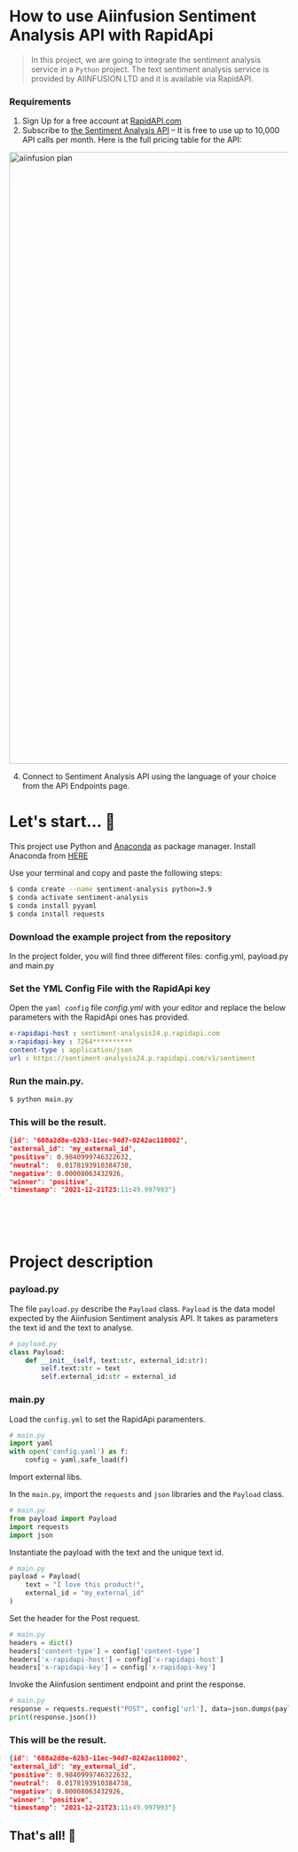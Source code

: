 # How to use Aiinfusion Sentiment Analysis API with RapidApi

> In this project, we are going to integrate the sentiment analysis service in a `Python` project.
> The text sentiment analysis service is provided by AIINFUSION LTD and it is available via RapidAPI. 



### Requirements

1) Sign Up for a free account at [RapidAPI.com ](https://rapidapi.com/aiinfusion-ltd-aiinfusion-ltd-default/api/sentiment-analysis24/)
2) Subscribe to [the Sentiment Analysis API](https://rapidapi.com/aiinfusion-ltd-aiinfusion-ltd-default/api/sentiment-analysis24/) – It is free to use up to 10,000 API calls per month. Here is the full pricing table for the API:

<img width="1103" alt="aiinfusion plan " src="https://user-images.githubusercontent.com/97127125/148459729-6fe8b462-12f4-49e4-a116-bffb4b8eaac3.png">



4) Connect to Sentiment Analysis API using the language of your choice from the API Endpoints page.  


# __Let's start...__ 🛫

This project use Python and [Anaconda](https://www.anaconda.com/products/individual) as package manager. Install Anaconda from [HERE](https://www.anaconda.com/products/individual) 

Use your terminal and copy and paste the following steps:

```bash
$ conda create --name sentiment-analysis python=3.9
$ conda activate sentiment-analysis
$ conda install pyyaml
$ conda install requests
```

### Download the example project from the repository


In the project folder, you will find three different files: config.yml, payload.py and main.py


### Set the YML Config File with the RapidApi key

Open the `yaml config` file _config.yml_ with your editor and replace the below parameters with the RapidApi ones has provided.

```yml
x-rapidapi-host : sentiment-analysis24.p.rapidapi.com
x-rapidapi-key : 7264**********
content-type : application/json
url : https://sentiment-analysis24.p.rapidapi.com/v1/sentiment
```


### Run the main.py. 

```bash
$ python main.py

```

### This will be the result.

```json
{id": "608a2d8e-62b3-11ec-94d7-0242ac110002",
"external_id": "my_external_id", 
"positive": 0.9840999746322632, 
"neutral":  0.0178193910384738, 
"negative": 0.00008063432926, 
"winner": "positive", 
"timestamp": "2021-12-21T23:11:49.997993"}
```


\
&nbsp;
\
&nbsp;



# Project description


### payload.py

The file `payload.py` describe the `Payload` class. `Payload` is the data model expected by the Aiinfusion Sentiment analysis API.
It takes as parameters the text id and the text to analyse.   

```python
# payload.py
class Payload:
    def __init__(self, text:str, external_id:str):
        self.text:str = text
        self.external_id:str = external_id
```

### main.py

Load the `config.yml` to set the RapidApi paramenters.

```python
# main.py
import yaml
with open('config.yaml') as f:
    config = yaml.safe_load(f)
```   

Import external libs.

In the `main.py`, import the `requests` and `json` libraries and the `Payload` class.

```python
# main.py
from payload import Payload
import requests
import json
```

Instantiate the payload with the text and the unique text id.

```python
# main.py
payload = Payload(
    text = "I love this product!",
    external_id = "my_external_id"
)
```

Set the header for the Post request.

```python
# main.py
headers = dict()
headers['content-type'] = config['content-type']
headers['x-rapidapi-host'] = config['x-rapidapi-host']
headers['x-rapidapi-key'] = config['x-rapidapi-key']
```

Invoke the Aiinfusion sentiment endpoint and print the response.

```python
# main.py
response = requests.request("POST", config['url'], data=json.dumps(payload.__dict__), headers=headers)
print(response.json())
```



### This will be the result.

```json
{id": "608a2d8e-62b3-11ec-94d7-0242ac110002",
"external_id": "my_external_id", 
"positive": 0.9840999746322632, 
"neutral":  0.0178193910384738, 
"negative": 0.00008063432926, 
"winner": "positive", 
"timestamp": "2021-12-21T23:11:49.997993"}
```

## That's all! 🛬

